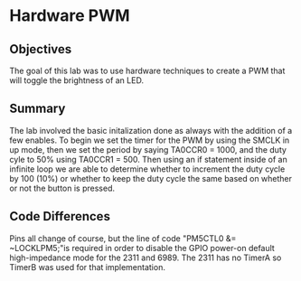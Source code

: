 # Hardware PWM
## Objectives
The goal of this lab was to use hardware techniques to create a PWM that will toggle the brightness of an LED.
## Summary
The lab involved the basic initalization done as always with the addition of a few enables. To begin we set the timer for the PWM by using the SMCLK in up mode, then we set the period by saying TA0CCR0 = 1000, and the duty cyle to 50% using TA0CCR1 = 500. Then using an if statement inside of an infinite loop we are able to determine whether to increment the duty cycle by 100 (10%) or whether to keep the duty cycle the same based on whether or not the button is pressed.
## Code Differences
Pins all change of course, but the line of code "PM5CTL0 &= ~LOCKLPM5;"is required in order to disable the GPIO power-on default high-impedance mode for the 2311 and 6989. The 2311 has no TimerA so TimerB was used for that implementation.